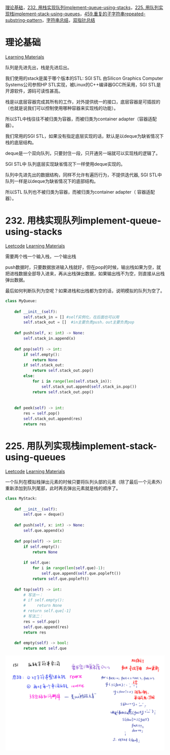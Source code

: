 [理论基础](#01)，[232. 用栈实现队列implement-queue-using-stacks](#02)，[225. 用队列实现栈implement-stack-using-queues](#03)，[459.重复的子字符串repeated-substring-pattern](#04)，[字符串总结](#05)，[双指针总结](#06)

# <span id="01">理论基础</span>

 [Learning Materials](https://programmercarl.com/%E6%A0%88%E4%B8%8E%E9%98%9F%E5%88%97%E7%90%86%E8%AE%BA%E5%9F%BA%E7%A1%80.html)

 队列是先进先出，栈是先进后出。

我们使用的stack是属于哪个版本的STL: SGI STL 由Silicon Graphics Computer Systems公司参照HP STL实现，被Linux的C++编译器GCC所采用，SGI STL是开源软件，源码可读性甚高。

栈是以底层容器完成其所有的工作，对外提供统一的接口，底层容器是可插拔的（也就是说我们可以控制使用哪种容器来实现栈的功能）。

所以STL中栈往往不被归类为容器，而被归类为container adapter（容器适配器）。

我们常用的SGI STL，如果没有指定底层实现的话，默认是以deque为缺省情况下栈的底层结构。

deque是一个双向队列，只要封住一段，只开通另一端就可以实现栈的逻辑了。

SGI STL中 队列底层实现缺省情况下一样使用deque实现的。

队列中先进先出的数据结构，同样不允许有遍历行为，不提供迭代器, SGI STL中队列一样是以deque为缺省情况下的底部结构。

所以STL 队列也不被归类为容器，而被归类为container adapter（ 容器适配器）。


# <span id="02">232. 用栈实现队列implement-queue-using-stacks</span>
 
[Leetcode](https://leetcode.cn/problems/implement-queue-using-stacks/description/) [Learning Materials](https://programmercarl.com/0232.%E7%94%A8%E6%A0%88%E5%AE%9E%E7%8E%B0%E9%98%9F%E5%88%97.html#%E7%AE%97%E6%B3%95%E5%85%AC%E5%BC%80%E8%AF%BE)

需要两个栈一个输入栈，一个输出栈

push数据时，只要数据放进输入栈就好，但在pop的时候，输出栈如果为空，就把进栈数据全部导入进来，再从出栈弹出数据，如果输出栈不为空，则直接从出栈弹出数据。

最后如何判断队列为空呢？如果进栈和出栈都为空的话，说明模拟的队列为空了。

```Python
class MyQueue:

    def __init__(self):
        self.stack_in = [] #self实例化，在后面也可以用
        self.stack_out = []  #in主要负责push，out主要负责pop

    def push(self, x: int) -> None:
        self.stack_in.append(x)

    def pop(self) -> int:
        if self.empty():
            return None
        if self.stack_out:
            return self.stack_out.pop()
        else:
            for i in range(len(self.stack_in)):
                self.stack_out.append(self.stack_in.pop())
            return self.stack_out.pop()
        

    def peek(self) -> int:
        res = self.pop()
        self.stack_out.append(res)
        return res
```


# <span id="02">225. 用队列实现栈implement-stack-using-queues</span>
 
[Leetcode](https://leetcode.cn/problems/implement-stack-using-queues/description/) [Learning Materials](https://programmercarl.com/0225.用队列实现栈.html#算法公开课)


一个队列在模拟栈弹出元素的时候只要将队列头部的元素（除了最后一个元素外） 重新添加到队列尾部，此时再去弹出元素就是栈的顺序了。

```Python
class MyStack:

    def __init__(self):
        self.que = deque()

    def push(self, x: int) -> None:
        self.que.append(x)

    def pop(self) -> int:
        if self.empty():
            return None
        
        if self.que:
            for i in range(len(self.que)-1):
                self.que.append(self.que.popleft())
            return self.que.popleft()

    def top(self) -> int:
        # 写法一：
        # if self.empty():
        #     return None
        # return self.que[-1]
        # 写法二：
        res = self.pop()
        self.que.append(res)
        return res

    def empty(self) -> bool:
        return not self.que
```

![image](../images/151-reverse-words-in-a-string.png)

